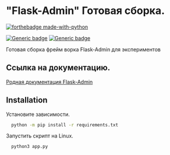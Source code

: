 # "Flask-Admin" Готовая сборка.

[![forthebadge made-with-python](http://ForTheBadge.com/images/badges/made-with-python.svg)](https://www.python.org/)

<div align="left">

[![Generic badge](https://img.shields.io/badge/Python-3.10-<COLOR>.svg)](https://shields.io/)
[![Generic badge](https://img.shields.io/badge/Flask-Admin-<COLOR>.svg)](https://shields.io/)

</div>
    
Готовая сборка фрейм ворка Flask-Admin для экспериментов

## Ссылка на документацию.
[Родная документация Flask-Admin](https://flask-admin.readthedocs.io/en/latest/)

## Installation

Установите зависимости.
```bash
  python -m pip install -r requirements.txt
```    
Запустить скрипт на Linux.
```bash
  python3 app.py
```  
